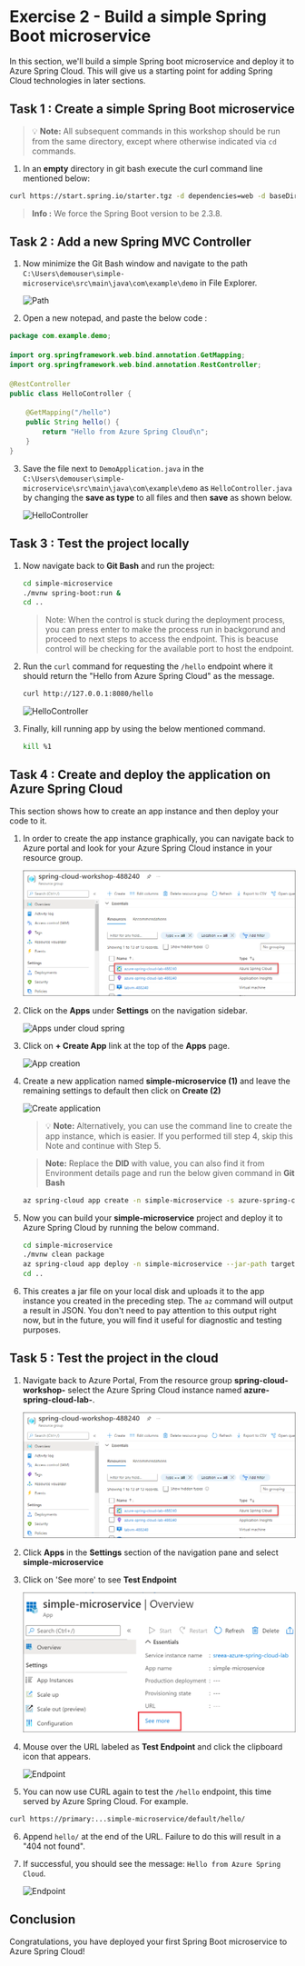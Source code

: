 # Exercise 2 - Build a simple Spring Boot microservice

In this section, we'll build a simple Spring boot microservice and deploy it to Azure Spring Cloud. This will give us a starting point for adding Spring Cloud technologies in later sections.

## Task 1 : Create a simple Spring Boot microservice

>💡 __Note:__ All subsequent commands in this workshop should be run from the same directory, except where otherwise indicated via `cd` commands.

1. In an __empty__ directory in git bash execute the curl command line mentioned below:

```bash
curl https://start.spring.io/starter.tgz -d dependencies=web -d baseDir=simple-microservice -d bootVersion=2.3.8 -d javaVersion=1.8 | tar -xzvf -
```

> **Info :** We force the Spring Boot version to be 2.3.8.

## Task 2 : Add a new Spring MVC Controller

1. Now minimize the Git Bash window and navigate to the path `C:\Users\demouser\simple-microservice\src\main\java\com\example\demo` in File Explorer.

   ![Path](media/folder-path.png)

2. Open a new notepad, and paste the below code :

```java
package com.example.demo;

import org.springframework.web.bind.annotation.GetMapping;
import org.springframework.web.bind.annotation.RestController;

@RestController
public class HelloController {

    @GetMapping("/hello")
    public String hello() {
        return "Hello from Azure Spring Cloud\n";
    }
}
```

3. Save the file next to `DemoApplication.java` in the `C:\Users\demouser\simple-microservice\src\main\java\com\example\demo` as `HelloController.java` by changing the **save as type** to all files and then **save** as shown below.

   ![HelloController](media/hello-controller-java.png)


## Task 3 : Test the project locally

1. Now navigate back to **Git Bash** and run the project:

    ```bash
    cd simple-microservice
    ./mvnw spring-boot:run &
    cd ..
   ```

   > Note: When the control is stuck during the deployment process, you can press enter to make the process run in backgorund and proceed to next steps to access the endpoint. This is beacuse control will be checking for the available port to host the endpoint.
   
2. Run the `curl` command for requesting the `/hello` endpoint where it should return the "Hello from Azure Spring Cloud" as the message.

    ```bash
    curl http://127.0.0.1:8080/hello
    ```
    ![HelloController](media/MJA-ex2-04.png)

3. Finally, kill running app by using the below mentioned command.

     ```bash
     kill %1
     ```

## Task 4 : Create and deploy the application on Azure Spring Cloud

This section shows how to create an app instance and then deploy your code to it.

1. In order to create the app instance graphically, you can navigate back to Azure portal and look for your Azure Spring Cloud instance in your resource group.

   ![Cloud Spring in rg](media/MJA-ex2-01.png)

2. Click on the **Apps** under **Settings** on the navigation sidebar.

   ![Apps under cloud spring ](media/MJA-ex2-02.png)

3. Click on **+ Create App** link at the top of the **Apps** page.

   ![App creation ](media/createapp.png)

4. Create a new application named **simple-microservice (1)** and leave the remaining settings to default then click on **Create (2)**

      ![Create application](media/appname.png)


   >💡 __Note:__ Alternatively, you can use the command line to create the app instance, which is easier. If you performed till step 4, skip this Note and continue with Step 5.

   >**Note:** Replace the **DID** with **<inject key="DeploymentID" enableCopy="True"/>** value, you can also find it from Environment details page and run the below given command in **Git Bash**

   ```bash
   az spring-cloud app create -n simple-microservice -s azure-spring-cloud-lab-DID -g spring-cloud-workshop-DID --assign-endpoint true --cpu 1 --memory 1Gi --instance-count 1
   ```

5. Now you can build your **simple-microservice** project and deploy it to Azure Spring Cloud by running the below command.

     ```bash
     cd simple-microservice
     ./mvnw clean package
     az spring-cloud app deploy -n simple-microservice --jar-path target/demo-0.0.1-SNAPSHOT.jar
     cd ..
     ```

6. This creates a jar file on your local disk and uploads it to the app instance you created in the preceding step.  The `az` command will output a result in JSON.  You don't need to pay attention to this output right now, but in the future, you will find it useful for diagnostic and testing purposes.

## Task 5 : Test the project in the cloud

1. Navigate back to Azure Portal, From the resource group **spring-cloud-workshop-<inject key="DeploymentID" enableCopy="false"/>** select the Azure Spring Cloud instance named **azure-spring-cloud-lab-<inject key="DeploymentID" enableCopy="false"/>**.

    ![Cloud Spring in rg](media/MJA-ex2-01.png)

2. Click **Apps** in the **Settings** section of the navigation pane and select **simple-microservice**

3. Click on 'See more' to see **Test Endpoint**

   ![See More](media/seemore.png)

4. Mouse over the URL labeled as **Test Endpoint** and click the clipboard icon that appears.  

   ![Endpoint](media/microservice-endpoint.png)
    
<!--- 6. This will give you something like:

   `https://primary:BBQM6nsYnmmdQREXQINityNx63kWUbjsP7SIvqKhOcWDfP6HJTqg27klMLaSfpTB@rwo1106f.test.azuremicroservices.io/simple-microservice/default/`
   >💡 Note the text between `https://` and `@`.  These are the basic authentication credentials, without which you will not be authorized to access the service.

7. If you get **"503 Service Temporarily Unavailable"** or **"WhiteLabel Error"** Page as shown below,

   ![Error](media/endpoint-error.png)

   ![Error2](media/error02.png)
   
   - Click on assign endpoint and wait until the endpoint has been assigned and unassign the endpoint soon after. 

   ![assign endpoint](media/simple-microservice-endpoint-assign.png)

-->

5. You can now use CURL again to test the `/hello` endpoint, this time served by Azure Spring Cloud.  For example.

```bash
curl https://primary:...simple-microservice/default/hello/
```

6. Append `hello/` at the end of the URL.  Failure to do this will result in a "404 not found".

   <!--- ![Endpoint](media/hello-from-spring-cloud.png) -->

7. If successful, you should see the message: `Hello from Azure Spring Cloud`.

    ![Endpoint](media/curl-hello-from-spring-cloud.png)

## Conclusion

Congratulations, you have deployed your first Spring Boot microservice to Azure Spring Cloud!
